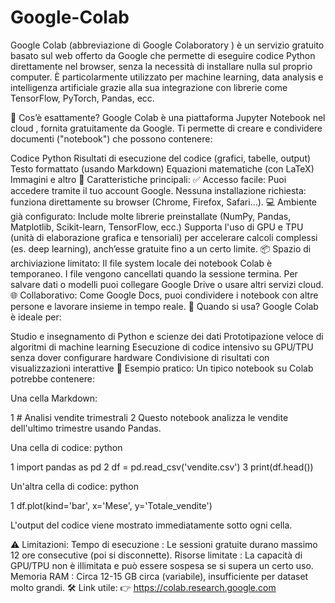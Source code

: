 # Google-Colab
Google Colab (abbreviazione di Google Colaboratory ) è un servizio gratuito basato sul web offerto da Google che permette di eseguire codice Python direttamente nel browser, senza la necessità di installare nulla sul proprio computer. È particolarmente utilizzato per machine learning, data analysis e intelligenza artificiale grazie alla sua integrazione con librerie come TensorFlow, PyTorch, Pandas, ecc.

🧠 Cos’è esattamente?
Google Colab è una piattaforma Jupyter Notebook nel cloud , fornita gratuitamente da Google. Ti permette di creare e condividere documenti ("notebook") che possono contenere:

Codice Python
Risultati di esecuzione del codice (grafici, tabelle, output)
Testo formattato (usando Markdown)
Equazioni matematiche (con LaTeX)
Immagini e altro
🔌 Caratteristiche principali:
✅ Accesso facile:
Puoi accedere tramite il tuo account Google.
Nessuna installazione richiesta: funziona direttamente su browser (Chrome, Firefox, Safari...).
💻 Ambiente già configurato:
Include molte librerie preinstallate (NumPy, Pandas, Matplotlib, Scikit-learn, TensorFlow, ecc.)
Supporta l'uso di GPU e TPU (unità di elaborazione grafica e tensoriali) per accelerare calcoli complessi (es. deep learning), anch’esse gratuite fino a un certo limite.
📦 Spazio di archiviazione limitato:
Il file system locale dei notebook Colab è temporaneo. I file vengono cancellati quando la sessione termina.
Per salvare dati o modelli puoi collegare Google Drive o usare altri servizi cloud.
🌐 Collaborativo:
Come Google Docs, puoi condividere i notebook con altre persone e lavorare insieme in tempo reale.
🚀 Quando si usa?
Google Colab è ideale per:

Studio e insegnamento di Python e scienze dei dati
Prototipazione veloce di algoritmi di machine learning
Esecuzione di codice intensivo su GPU/TPU senza dover configurare hardware
Condivisione di risultati con visualizzazioni interattive
📁 Esempio pratico:
Un tipico notebook su Colab potrebbe contenere:

Una cella Markdown:

1 # Analisi vendite trimestrali
2 Questo notebook analizza le vendite dell'ultimo trimestre usando Pandas.

Una cella di codice:
python



1 import pandas as pd
2 df = pd.read_csv('vendite.csv')
3 print(df.head())

Un'altra cella di codice:
python

1 df.plot(kind='bar', x='Mese', y='Totale_vendite')

L'output del codice viene mostrato immediatamente sotto ogni cella.

⚠️ Limitazioni:
Tempo di esecuzione : Le sessioni gratuite durano massimo 12 ore consecutive (poi si disconnette).
Risorse limitate : La capacità di GPU/TPU non è illimitata e può essere sospesa se si supera un certo uso.
Memoria RAM : Circa 12-15 GB circa (variabile), insufficiente per dataset molto grandi.
🛠️ Link utile:
👉 https://colab.research.google.com
